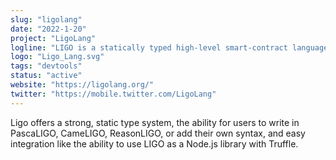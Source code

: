 ```yaml
---
slug: "ligolang"
date: "2022-1-20"
project: "LigoLang"
logline: "LIGO is a statically typed high-level smart-contract language that compiles down to Michelson."
logo: "Ligo_Lang.svg"
tags: "devtools"
status: "active"
website: "https://ligolang.org/"
twitter: "https://mobile.twitter.com/LigoLang"
---
```


Ligo offers a strong, static type system, the ability for users to write in PascaLIGO, CameLIGO, ReasonLIGO, or add their own syntax, and easy integration like the ability to use LIGO as a Node.js library with Truffle.
